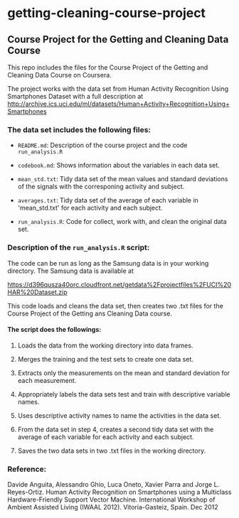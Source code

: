 # getting-cleaning-course-project
## Course Project for the Getting and Cleaning Data Course

This repo includes the files for the Course Project of the Getting and Cleaning Data Course on Coursera.

The project works with the data set from Human Activity Recognition Using Smartphones Dataset with a full description at http://archive.ics.uci.edu/ml/datasets/Human+Activity+Recognition+Using+Smartphones

### The data set includes the following files:

- `README.md`: Description of the course project and the code `run_analysis.R`

- `codebook.md`: Shows information about the variables in each data set.

- `mean_std.txt`: Tidy data set of the mean values and standard deviations of the signals with the corresponing activity and subject.

- `averages.txt`: Tidy data set of the average of each variable in 'mean_std.txt' for each activity and each subject.

- `run_analysis.R`: Code for collect, work with, and clean the original data set.

### Description of the `run_analysis.R` script:

The code can be run as long as the Samsung data is in your working directory. The Samsung data is available at

https://d396qusza40orc.cloudfront.net/getdata%2Fprojectfiles%2FUCI%20HAR%20Dataset.zip

This code loads and cleans the data set, then creates two .txt files for the Course Project of the Getting ans Cleaning Data course.

#### The script does the followings:

1. Loads the data from the working directory into data frames.

2. Merges the training and the test sets to create one data set.

3. Extracts only the measurements on the mean and standard deviation for each measurement.

4. Appropriately labels the data sets test and train with descriptive variable names.

5. Uses descriptive activity names to name the activities in the data set.

6. From the data set in step 4, creates a second tidy data set with the average of each variable for each activity and each subject.

7. Saves the two data sets in two .txt files in the working directory.

### Reference:

Davide Anguita, Alessandro Ghio, Luca Oneto, Xavier Parra and Jorge L. Reyes-Ortiz. Human Activity Recognition on Smartphones using a Multiclass Hardware-Friendly Support Vector Machine. International Workshop of Ambient Assisted Living (IWAAL 2012). Vitoria-Gasteiz, Spain. Dec 2012
